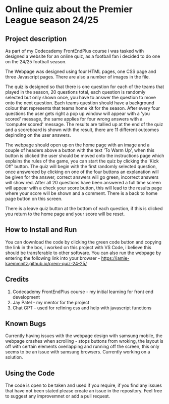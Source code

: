 Online quiz about the Premier League season 24/25
=================================================================
Project description
-------------------
As part of my Codecademy FrontEndPlus course i was tasked with designed a website for an online quiz, as a football fan i decided to do one on the 24/25 football season.

The Webpage was designed using four HTML pages, one CSS page and three Javascript pages. There are also a number of images in the file.

The quiz is designed so that there is one question for each of the teams that played in the season, 20 questions total, each question is randomly selected but only shown once, you have to answer the question to move onto the next question. Each teams question should have a background colour that represents that teams home kit for the season. After every four questions the user gets right a pop up window will appear with a 'you scored' message, the same applies for four wrong answers with a 'computer scored' message. The results are tallied up at the end of the quiz and a scoreboard is shown with the result, there are 11 different outcomes depinding on the user answers. 

The webpage should open up on the home page with an image and a couple of headers above a button with the text 'To Warm Up', when this button is clicked the user should be moved onto the instructions page which explains the rules of the game, you can start the quiz by clicking the 'Kick Off' button. The quiz will begin with the first randomly selected question, once answereed by clicking on one of the four buttons an explanation will be given for the answer, correct answers will go green, incorrect answers will show red. After all 20 questions have been answered a full time screen will appear with a check your score button, this will lead to the results page where your score will be shown and a comment. There is a back to home page button on this screen.

There is a leave quiz button at the bottom of each question, if this is clicked you return to the home page and your score will be reset.

How to Install and Run
----------------------
You can download the code by clicking the green code button and copying the link in the box, i worked on this project with VS Code, i believe this should be transferable to other software. You can also run the webpage by entering the following link into your browser - https://jamie-kaemmnitz.github.io/prem-quiz-24-25/

Credits
-------
1. Codecademy FrontEndPlus course - my initial learning for front end development
2. Jay Patel - my mentor for the project
3. Chat GPT - used for refining css and help with javascript functions

Known Bugs
----------
Currently having issues with the webpage design with samsung mobile, the webpage crashes when scrolling - stops buttons from wroking, the layout is off with certain elements overlapping and running off the screen, this only seems to be an issue with samsung browsers. Currently working on a solution.

Using the Code
--------------
The code is open to be taken and used if you require, if you find any issues that have not been stated please create an issue in the repository. Feel free to suggest any improvemnet or add a pull request.
